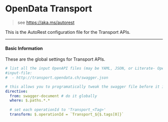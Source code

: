 # OpenData Transport
> see https://aka.ms/autorest

This is the AutoRest configuration file for the Transport APIs.

---

#### Basic Information 
These are the global settings for Transport APIs.

``` yaml
# list all the input OpenAPI files (may be YAML, JSON, or Literate- OpenAPI markdown)
#input-file:
#  - http://transport.opendata.ch/swagger.json

# this allows you to programatically tweak the swagger file before it is modeled.
directive:
  from: swagger-document # do it globally 
  where: $.paths.*.* 
  
  # set each operationId to 'Transport_<Tag>'
  transform: $.operationId = `Transport_${$.tags[0]}`
 
```